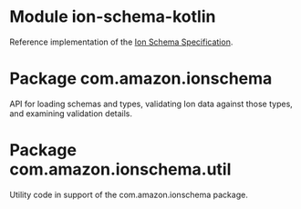 # Module ion-schema-kotlin
Reference implementation of the [Ion Schema Specification](https://amazon-ion.github.io/ion-schema/docs/spec.html).

# Package com.amazon.ionschema
API for loading schemas and types, validating Ion data against those types, and examining validation details.

# Package com.amazon.ionschema.util
Utility code in support of the com.amazon.ionschema package.

